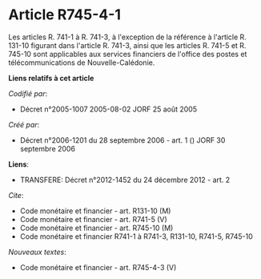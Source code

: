 # Article R745-4-1

Les articles R. 741-1 à R. 741-3, à l'exception de la référence à l'article R. 131-10 figurant dans l'article R. 741-3, ainsi
que les articles R. 741-5 et R. 745-10 sont applicables aux services financiers de l'office des postes et télécommunications
de Nouvelle-Calédonie.

**Liens relatifs à cet article**

_Codifié par_:

  - Décret n°2005-1007 2005-08-02 JORF 25 août 2005

_Créé par_:

  - Décret n°2006-1201 du 28 septembre 2006 - art. 1 () JORF 30 septembre 2006

**Liens**:

  - TRANSFERE: Décret n°2012-1452 du 24 décembre 2012 - art. 2

_Cite_:

  - Code monétaire et financier - art. R131-10 (M)
  - Code monétaire et financier - art. R741-5 (V)
  - Code monétaire et financier - art. R745-10 (M)
  - Code monétaire et financier R741-1 à R741-3, R131-10, R741-5, R745-10

_Nouveaux textes_:

  - Code monétaire et financier - art. R745-4-3 (V)
